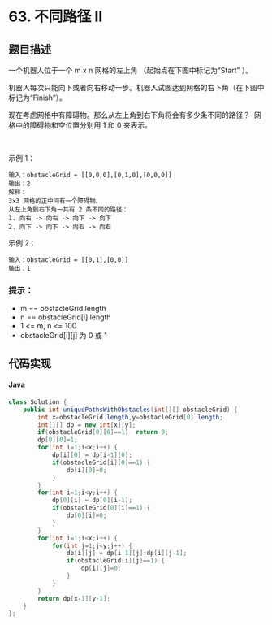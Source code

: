# 63. 不同路径 II

## 题目描述
一个机器人位于一个 m x n 网格的左上角 （起始点在下图中标记为“Start” ）。

机器人每次只能向下或者向右移动一步。机器人试图达到网格的右下角（在下图中标记为“Finish”）。

现在考虑网格中有障碍物。那么从左上角到右下角将会有多少条不同的路径？
<img src="https://assets.leetcode-cn.com/aliyun-lc-upload/uploads/2018/10/22/robot_maze.png" alt>
网格中的障碍物和空位置分别用 1 和 0 来表示。

 

示例 1：
<img src="https://assets.leetcode.com/uploads/2020/11/04/robot1.jpg" alt>
```
输入：obstacleGrid = [[0,0,0],[0,1,0],[0,0,0]]
输出：2
解释：
3x3 网格的正中间有一个障碍物。
从左上角到右下角一共有 2 条不同的路径：
1. 向右 -> 向右 -> 向下 -> 向下
2. 向下 -> 向下 -> 向右 -> 向右
```
示例 2：
<img src="https://assets.leetcode.com/uploads/2020/11/04/robot2.jpg" alt>
```
输入：obstacleGrid = [[0,1],[0,0]]
输出：1
```


### 提示：
 - m == obstacleGrid.length
 - n == obstacleGrid[i].length
 - 1 <= m, n <= 100
 - obstacleGrid[i][j] 为 0 或 1








## 代码实现
#### Java
```Java
class Solution {
    public int uniquePathsWithObstacles(int[][] obstacleGrid) {
        int x=obstacleGrid.length,y=obstacleGrid[0].length;
        int[][] dp = new int[x][y];
		if(obstacleGrid[0][0]==1)  return 0;
		dp[0][0]=1;
		for(int i=1;i<x;i++) {
			dp[i][0] = dp[i-1][0];
			if(obstacleGrid[i][0]==1) {
				dp[i][0]=0;
			}
		}
		for(int i=1;i<y;i++) {
			dp[0][i] = dp[0][i-1];
			if(obstacleGrid[0][i]==1) {
				dp[0][i]=0;
			}
		}
		for(int i=1;i<x;i++) {
			for(int j=1;j<y;j++) {
				dp[i][j] = dp[i-1][j]+dp[i][j-1];
				if(obstacleGrid[i][j]==1) {
					dp[i][j]=0;
				}
			}
		}
		return dp[x-1][y-1];
    }
};
```